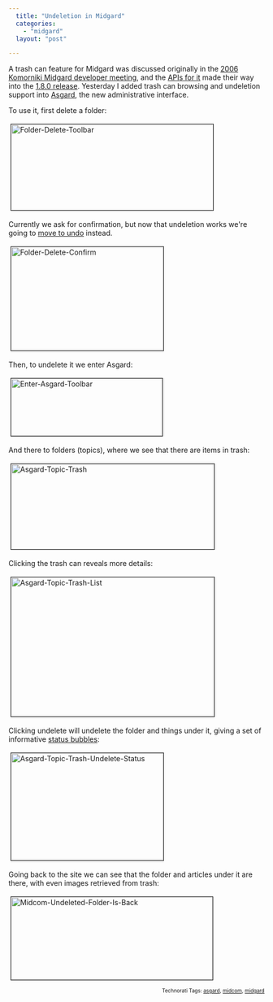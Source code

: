 ```yaml
---
  title: "Undeletion in Midgard"
  categories: 
    - "midgard"
  layout: "post"

---
```

A trash can feature for Midgard was discussed originally in the <a href="http://bergie.iki.fi/blog/midgard-developer-meeting-in-komorniki/#8b7051187b9191cdcdae6ed5a10e5adc">2006 Komorniki Midgard developer meeting</a>, and the <a href="http://www.midgard-project.org/documentation/mgdschema-method-undelete/">APIs for it</a> made their way into the <a href="http://www.midgard-project.org/midgard/1.8/">1.8.0 release</a>. Yesterday I added trash can browsing and undeletion support into <a href="http://bergie.iki.fi/blog/building_a_new_admin_interface_for_midgard/">Asgard</a>, the new administrative interface.

To use it, first delete a folder:

<img src="https://d2vqpl3tx84ay5.cloudfront.net/folder-delete-toolbar.jpg" height="169" width="398" border="1" hspace="4" vspace="4" alt="Folder-Delete-Toolbar" />

Currently we ask for confirmation, but now that undeletion works we're going to <a href="http://www.alistapart.com/articles/neveruseawarning">move to undo</a> instead.

<img src="https://d2vqpl3tx84ay5.cloudfront.net/folder-delete-confirm.jpg" height="204" width="300" border="1" hspace="4" vspace="4" alt="Folder-Delete-Confirm" />

Then, to undelete it we enter Asgard:

<img src="https://d2vqpl3tx84ay5.cloudfront.net/enter-asgard-toolbar.jpg" height="113" width="298" border="1" hspace="4" vspace="4" alt="Enter-Asgard-Toolbar" />

And there to folders (topics), where we see that there are items in trash:

<img src="https://d2vqpl3tx84ay5.cloudfront.net/asgard-topic-trash.jpg" height="168" width="400" border="1" hspace="4" vspace="4" alt="Asgard-Topic-Trash" />

Clicking the trash can reveals more details:

<img src="https://d2vqpl3tx84ay5.cloudfront.net/asgard-topic-trash-list.jpg" height="274" width="400" border="1" hspace="4" vspace="4" alt="Asgard-Topic-Trash-List" />

Clicking undelete will undelete the folder and things under it, giving a set of informative <a href="http://ajaxian.com/archives/protogrowl-notification-messages">status bubbles</a>:

<img src="https://d2vqpl3tx84ay5.cloudfront.net/asgard-topic-trash-undelete-status.jpg" height="211" width="300" border="1" hspace="4" vspace="4" alt="Asgard-Topic-Trash-Undelete-Status" />

Going back to the site we can see that the folder and articles under it are there, with even images retrieved from trash:

<img src="https://d2vqpl3tx84ay5.cloudfront.net/midcom-undeleted-folder-is-back.jpg" height="163" width="397" border="1" hspace="4" vspace="4" alt="Midcom-Undeleted-Folder-Is-Back" />

<p style="text-align:right;font-size:10px;">Technorati Tags: <a href="http://www.technorati.com/tag/asgard" rel="tag">asgard</a>, <a href="http://www.technorati.com/tag/midcom" rel="tag">midcom</a>, <a href="http://www.technorati.com/tag/midgard" rel="tag">midgard</a></p>
